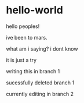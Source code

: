 # hello-world

hello peoples!

ive been to mars.

what am i saying? i dont know

it is just a try

writing this in branch 1

sucessfully deleted branch 1

currently editing in branch 2
